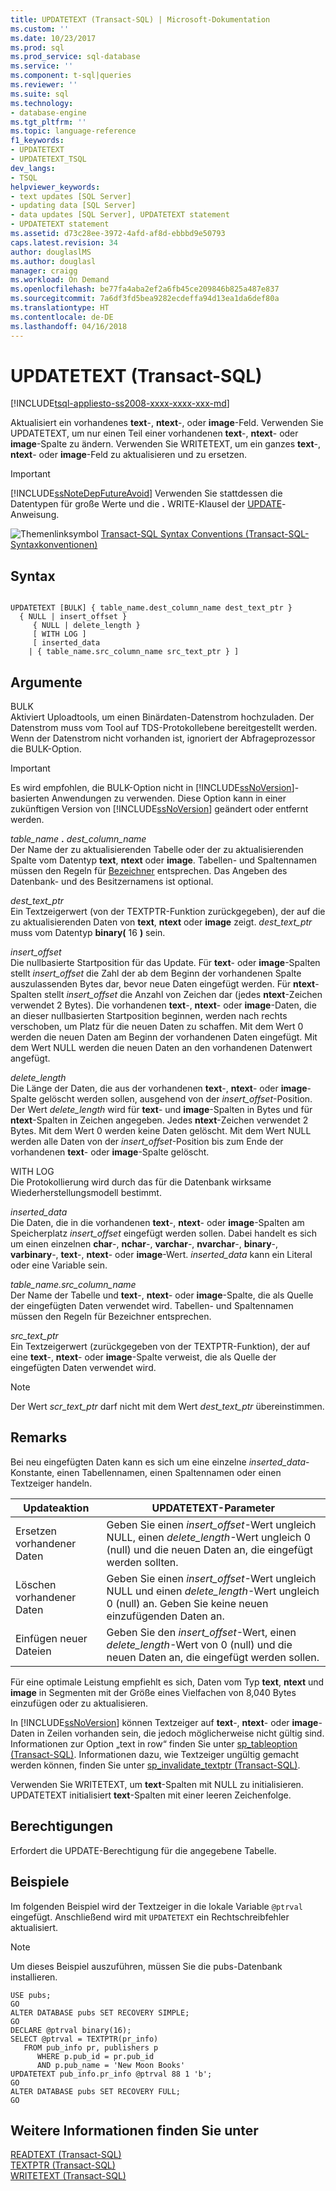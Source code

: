 ```yaml
---
title: UPDATETEXT (Transact-SQL) | Microsoft-Dokumentation
ms.custom: ''
ms.date: 10/23/2017
ms.prod: sql
ms.prod_service: sql-database
ms.service: ''
ms.component: t-sql|queries
ms.reviewer: ''
ms.suite: sql
ms.technology:
- database-engine
ms.tgt_pltfrm: ''
ms.topic: language-reference
f1_keywords:
- UPDATETEXT
- UPDATETEXT_TSQL
dev_langs:
- TSQL
helpviewer_keywords:
- text updates [SQL Server]
- updating data [SQL Server]
- data updates [SQL Server], UPDATETEXT statement
- UPDATETEXT statement
ms.assetid: d73c28ee-3972-4afd-af8d-ebbbd9e50793
caps.latest.revision: 34
author: douglaslMS
ms.author: douglasl
manager: craigg
ms.workload: On Demand
ms.openlocfilehash: be77fa4aba2ef2a6fb45ce209846b825a487e837
ms.sourcegitcommit: 7a6df3fd5bea9282ecdeffa94d13ea1da6def80a
ms.translationtype: HT
ms.contentlocale: de-DE
ms.lasthandoff: 04/16/2018
---
```

# <a name="updatetext-transact-sql"></a>UPDATETEXT (Transact-SQL)
[!INCLUDE[tsql-appliesto-ss2008-xxxx-xxxx-xxx-md](../../includes/tsql-appliesto-ss2008-xxxx-xxxx-xxx-md.md)]

  Aktualisiert ein vorhandenes **text**-, **ntext**-, oder **image**-Feld. Verwenden Sie UPDATETEXT, um nur einen Teil einer vorhandenen **text**-, **ntext**- oder **image**-Spalte zu ändern. Verwenden Sie WRITETEXT, um ein ganzes **text**-, **ntext**- oder **image**-Feld zu aktualisieren und zu ersetzen.  
  
> [!IMPORTANT]  
>  [!INCLUDE[ssNoteDepFutureAvoid](../../includes/ssnotedepfutureavoid-md.md)] Verwenden Sie stattdessen die Datentypen für große Werte und die **.** WRITE-Klausel der [UPDATE](../../t-sql/queries/update-transact-sql.md)-Anweisung.  
  
 ![Themenlinksymbol](../../database-engine/configure-windows/media/topic-link.gif "Topic link icon") [Transact-SQL Syntax Conventions (Transact-SQL-Syntaxkonventionen)](../../t-sql/language-elements/transact-sql-syntax-conventions-transact-sql.md)  
  
## <a name="syntax"></a>Syntax  
  
```  
  
UPDATETEXT [BULK] { table_name.dest_column_name dest_text_ptr }  
  { NULL | insert_offset }  
     { NULL | delete_length }  
     [ WITH LOG ]  
     [ inserted_data  
    | { table_name.src_column_name src_text_ptr } ]  
```  
  
## <a name="arguments"></a>Argumente  
 BULK  
 Aktiviert Uploadtools, um einen Binärdaten-Datenstrom hochzuladen. Der Datenstrom muss vom Tool auf TDS-Protokollebene bereitgestellt werden. Wenn der Datenstrom nicht vorhanden ist, ignoriert der Abfrageprozessor die BULK-Option.  
  
> [!IMPORTANT]  
>  Es wird empfohlen, die BULK-Option nicht in [!INCLUDE[ssNoVersion](../../includes/ssnoversion-md.md)]-basierten Anwendungen zu verwenden. Diese Option kann in einer zukünftigen Version von [!INCLUDE[ssNoVersion](../../includes/ssnoversion-md.md)] geändert oder entfernt werden.  
  
 *table_name* **.** *dest_column_name*  
 Der Name der zu aktualisierenden Tabelle oder der zu aktualisierenden Spalte vom Datentyp **text**, **ntext** oder **image**. Tabellen- und Spaltennamen müssen den Regeln für [Bezeichner](../../relational-databases/databases/database-identifiers.md) entsprechen. Das Angeben des Datenbank- und des Besitzernamens ist optional.  
  
 *dest_text_ptr*  
 Ein Textzeigerwert (von der TEXTPTR-Funktion zurückgegeben), der auf die zu aktualisierenden Daten von **text**, **ntext** oder **image** zeigt. *dest_text_ptr* muss vom Datentyp **binary(** 16 **)** sein.  
  
 *insert_offset*  
 Die nullbasierte Startposition für das Update. Für **text**- oder **image**-Spalten stellt *insert_offset* die Zahl der ab dem Beginn der vorhandenen Spalte auszulassenden Bytes dar, bevor neue Daten eingefügt werden. Für **ntext**-Spalten stellt *insert_offset* die Anzahl von Zeichen dar (jedes **ntext**-Zeichen verwendet 2 Bytes). Die vorhandenen **text**-, **ntext**- oder **image**-Daten, die an dieser nullbasierten Startposition beginnen, werden nach rechts verschoben, um Platz für die neuen Daten zu schaffen. Mit dem Wert 0 werden die neuen Daten am Beginn der vorhandenen Daten eingefügt. Mit dem Wert NULL werden die neuen Daten an den vorhandenen Datenwert angefügt.  
  
 *delete_length*  
 Die Länge der Daten, die aus der vorhandenen **text**-, **ntext**- oder **image**-Spalte gelöscht werden sollen, ausgehend von der *insert_offset*-Position. Der Wert *delete_length* wird für **text**- und **image**-Spalten in Bytes und für **ntext**-Spalten in Zeichen angegeben. Jedes **ntext**-Zeichen verwendet 2 Bytes. Mit dem Wert 0 werden keine Daten gelöscht. Mit dem Wert NULL werden alle Daten von der *insert_offset*-Position bis zum Ende der vorhandenen **text**- oder **image**-Spalte gelöscht.  
  
 WITH LOG  
 Die Protokollierung wird durch das für die Datenbank wirksame Wiederherstellungsmodell bestimmt.  
  
 *inserted_data*  
 Die Daten, die in die vorhandenen **text**-, **ntext**- oder **image**-Spalten am Speicherplatz *insert_offset* eingefügt werden sollen. Dabei handelt es sich um einen einzelnen **char**-, **nchar**-, **varchar**-, **nvarchar**-, **binary**-, **varbinary**-, **text**-, **ntext**- oder **image**-Wert. *inserted_data* kann ein Literal oder eine Variable sein.  
  
 *table_name.src_column_name*  
 Der Name der Tabelle und **text**-, **ntext**- oder **image**-Spalte, die als Quelle der eingefügten Daten verwendet wird. Tabellen- und Spaltennamen müssen den Regeln für Bezeichner entsprechen.  
  
 *src_text_ptr*  
 Ein Textzeigerwert (zurückgegeben von der TEXTPTR-Funktion), der auf eine **text**-, **ntext**- oder **image**-Spalte verweist, die als Quelle der eingefügten Daten verwendet wird.  
  
> [!NOTE]  
>  Der Wert *scr_text_ptr* darf nicht mit dem Wert *dest_text_ptr* übereinstimmen.  
  
## <a name="remarks"></a>Remarks  
 Bei neu eingefügten Daten kann es sich um eine einzelne *inserted_data*-Konstante, einen Tabellennamen, einen Spaltennamen oder einen Textzeiger handeln.  
  
|Updateaktion|UPDATETEXT-Parameter|  
|-------------------|---------------------------|  
|Ersetzen vorhandener Daten|Geben Sie einen *insert_offset*-Wert ungleich NULL, einen *delete_length*-Wert ungleich 0 (null) und die neuen Daten an, die eingefügt werden sollten.|  
|Löschen vorhandener Daten|Geben Sie einen *insert_offset*-Wert ungleich NULL und einen *delete_length*-Wert ungleich 0 (null) an. Geben Sie keine neuen einzufügenden Daten an.|  
|Einfügen neuer Dateien|Geben Sie den *insert_offset*-Wert, einen *delete_length*-Wert von 0 (null) und die neuen Daten an, die eingefügt werden sollen.|  
  
 Für eine optimale Leistung empfiehlt es sich, Daten vom Typ **text**, **ntext** und **image** in Segmenten mit der Größe eines Vielfachen von 8,040 Bytes einzufügen oder zu aktualisieren.  
  
 In [!INCLUDE[ssNoVersion](../../includes/ssnoversion-md.md)] können Textzeiger auf **text**-, **ntext**- oder **image**-Daten in Zeilen vorhanden sein, die jedoch möglicherweise nicht gültig sind. Informationen zur Option „text in row“ finden Sie unter [sp_tableoption &#40;Transact-SQL&#41;](../../relational-databases/system-stored-procedures/sp-tableoption-transact-sql.md). Informationen dazu, wie Textzeiger ungültig gemacht werden können, finden Sie unter [sp_invalidate_textptr &#40;Transact-SQL&#41;](../../relational-databases/system-stored-procedures/sp-invalidate-textptr-transact-sql.md).  
  
 Verwenden Sie WRITETEXT, um **text**-Spalten mit NULL zu initialisieren. UPDATETEXT initialisiert **text**-Spalten mit einer leeren Zeichenfolge.  
  
## <a name="permissions"></a>Berechtigungen  
 Erfordert die UPDATE-Berechtigung für die angegebene Tabelle.  
  
## <a name="examples"></a>Beispiele  
 Im folgenden Beispiel wird der Textzeiger in die lokale Variable `@ptrval` eingefügt. Anschließend wird mit `UPDATETEXT` ein Rechtschreibfehler aktualisiert.  
  
> [!NOTE]  
>  Um dieses Beispiel auszuführen, müssen Sie die pubs-Datenbank installieren.  
  
```  
USE pubs;  
GO  
ALTER DATABASE pubs SET RECOVERY SIMPLE;  
GO  
DECLARE @ptrval binary(16);  
SELECT @ptrval = TEXTPTR(pr_info)   
   FROM pub_info pr, publishers p  
      WHERE p.pub_id = pr.pub_id   
      AND p.pub_name = 'New Moon Books'  
UPDATETEXT pub_info.pr_info @ptrval 88 1 'b';  
GO  
ALTER DATABASE pubs SET RECOVERY FULL;  
GO  
```  
  
## <a name="see-also"></a>Weitere Informationen finden Sie unter  
 [READTEXT &#40;Transact-SQL&#41;](../../t-sql/queries/readtext-transact-sql.md)   
 [TEXTPTR &#40;Transact-SQL&#41;](../../t-sql/functions/text-and-image-functions-textptr-transact-sql.md)   
 [WRITETEXT (Transact-SQL)](../../t-sql/queries/writetext-transact-sql.md)  
  
  
